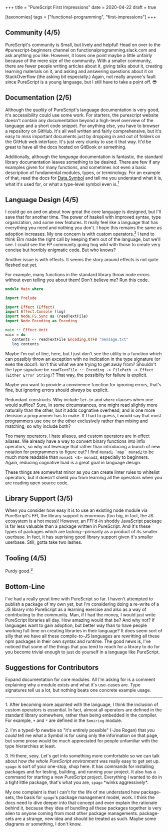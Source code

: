 +++
title = "PureScript First Impressions"
date = 2020-04-22
draft = true

[taxonomies]
tags = ["functional-programming", "first-impressions"]
+++

## Community (4/5)
PureScript's community is Small, but lively and helpful! Head on over to the #purescript-beginners channel on functionalprogramming.slack.com and ask anything you like. However, it loses one point maybe a little unfairly because of the mere size of the community. With a smaller community, there are fewer people writing articles about it, giving talks about it, creating learning materials on it, and asking and answering questions about it on StackOverflow (the asking bit especially.) Again, not really anyone's fault since PureScript is a young language, but I still have to take a point off. 😎

## Documentation (2/5)
Although the *quality* of PureScript's language documentation is very good, it's accessibility could use some work. For starters, the purescript website doesn't contain any documentation beyond a high-level overview of the language and a short code snippet. For anything else, you have to browser a repository on GitHub. It's all well written and fairly comprehensive, but it's easy to miss important documents just by dropping in and out of folders on the GitHub web interface. It's just very clunky to use it that way. It'd be great to have all the docs hosted on GitBook or something.

Additionally, although the *language* documentation is fantastic, the standard library documentation leaves something to be desired. There are few if any examples given for many functions, and sometimes not even a basic description of fundamental modules, types, or terminology. For an example of that, read the docs for [Data.Symbol](https://pursuit.purescript.org/packages/purescript-symbols/3.0.0/docs/Data.Symbol) and tell me you understand what it is, what it's used for, or what a type-level symbol even is.[<sup>1</sup>](#user-content-1)

## Language Design (4/5)
I could go on and on about how great the core language is designed, but I'll save that for another time. The power of haskell with improved syntax, type organization, and some new features. It really feel like a language that has everything you need and nothing you don't. I hope this remains the same as adoption increases. My one concern is with custom operators.[<sup>2</sup>](#user-content-2) I tend to think Elm made the right call by keeping them out of the language, but we'll see. I could see the FP community going hog wild with those to create very concise but horribly enigmatic code. But who knows?

Another issue is with effects. It seems the story around effects is not quite fleshed out yet.

For example, many functions in the standard library throw node errors without even telling you about them! Don't believe me? Run this code.

```purescript
module Main where

import Prelude

import Effect (Effect)
import Effect.Console (log)
import Node.FS.Sync as (readTextFile)
import Node.Encoding as Encoding

main :: Effect Unit
main = do
   contents <- readTextFile Encoding.UTF8 "message.txt"
   log contents
```

Maybe I'm out of line, here, but I just don't see the utility in a function which can possibly throw an exception with no indication in the type signature (or even the docs!). Isn't this what we are trying to get away from? Shouldn't the type signature be `readTextFile :: Encoding -> FilePath -> Effect (Either Error String)`? That way, the possibilty for failure is explicit.

Maybe you want to provide a convinence function for ignoring errors, that's fine, but ignoring errors should *always* be explicit.

Redundant constructs. Why include `let-in` and `where` clauses when one would suffice? Sure, in some circumstances, one might read slightly more naturally than the other, but it adds cognative overhead, and is one more decision a programmer has to make. If I had to guess, I would say that most programmers use one or the other exclusively rather than mixing and matching, so why include both?

Too many operators. I hate aliases, and custom operators are in effect aliases. We already have a way to convert binary functions into infix operators, so why not leverage that rather than introducing a bunch of new notation for programmers to figure out? I find ``monad1 `map` monad2`` to be much more readable than ``monad1 <$> monad2``, especially to beginners. Again, reducing cognative load is a great goal in language design.

These things are somewhat minor as you can create linter rules to whitelist operators, but it doesn't shield you from learning all the operators when you are reading open source code.

## Library Support (3/5)
When you consider how easy it is to use an existing node module via PureScript's FFI, the library support is enormous (too big, in fact, the JS ecosystem is a hot mess)! However, an FFI'd-in shoddy JavaScript package is far less valuable than a package written in PureScript. And it's these types of packages which are lacking--primarily as a product of its smaller userbase. In fact, it has suprising good library support given it's smaller userbase. Still, gotta take two lashes.

## Tooling (4/5)
Purdy good.[<sup>3</sup>](#user-content-3)

## Bottom-Line
I've had a really great time with PureScript so far. I haven't attempted to publish a package of my own yet, but I'm considering doing a re-write of a JS library into PureScript as a learning exercise and also as a way of contributing to the community. Man, if I had the money, I would just write PureScript libraries all day. How amazing would that be? And why not? If languages want to gain adoption, but better way than to have people working full time on creating libraries in their language? It does seem sort of silly that we have all these compile-to-JS languages are rewritting all these npm packages in their own syntax and runtime. The good news is, I've noticed that some of the things that you tend to reach for a library to do for you become trivial enough to just do yourself in a language like PureScript.

## Suggestions for Contributors
Expand documentation for core modules. All I'm asking for is a comment explaining why a module exists and what it's use-cases are. Type signatures tell us a lot, but nothing beats one concrete example usage.

---
<span id="1">1.</span> After becoming more aquinted with the language, I think the inclusion of custom operators is essential. In fact, almost all operators are defined in the standard library somewhere, rather than being embedded in the compiler. For example, `+` and `*` are defined in the `Semiring` module.

<span id="2">2.</span> I'm a typed-fp newbie so "it's entirely possible" (-Joe Rogan) that *you could* tell me what a Symbol is for using only the information on that page, but some prose would be much appreciated for people unfamiliar with the type hierarchies at least.

<span id="3">3.</span> Hi there, sexy. Let's get into something more comfortable so we can talk about how *the whole PureScript environment* was really easy to get set up. `spago` is sort of your one-stop, shop here. It has commands for installing packages and for testing, building, and running your project. It also has a command for starting a new PureScript project. Everything I wanted to do in a tight little package, that's what you are, `spago` \*winks aggressively\*.

My one complaint is that I can't for the life of me understand how package-sets, the basis for `spago`'s package management model, work. I think the docs need to dive deeper into that concept and even explain the rationale behind it, because they idea of bundling all these packages together is very alien to anyone coming from most other package managements. package-sets are a strange, new idea and should be treated as such. Maybe some diagrams or something, I don't know.
